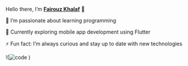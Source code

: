  Hello there, I’m  [**Fairouz Khalaf**](https://www.linkedin.com/in/fairouz-khalaf-86a67a320/) 👋

👀 I’m passionate about learning programming

🌱 Currently exploring mobile app development using Flutter

⚡ Fun fact: I’m always curious and stay up to date with new technologies

!(![code](https://github.com/user-attachments/assets/5f4ebb40-5d97-4d09-9a36-4d47f1731ea4)
)

